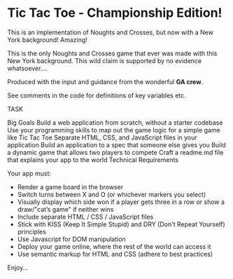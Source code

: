 # Tic Tac Toe - Championship Edition!

This is an implementation of Noughts and Crosses, but now with a New York background! Amazing! 

This is the only Noughts and Crosses game that ever was made with this New York background. This wild claim is supported by no evidence whatsoever....

Produced with the input and guidance from the wonderful **GA crew**.

See comments in the code for definitions of key variables etc.

TASK

Big Goals
Build a web application from scratch, without a starter codebase
Use your programming skills to map out the game logic for a simple game like Tic Tac Toe
Separate HTML, CSS, and JavaScript files in your application
Build an application to a spec that someone else gives you
Build a dynamic game that allows two players to compete
Craft a readme.md file that explains your app to the world
Technical Requirements

Your app must:

* Render a game board in the browser
* Switch turns between X and O (or whichever markers you select)
* Visually display which side won if a player gets three in a row or show a draw/"cat’s game" if neither wins
* Include separate HTML / CSS / JavaScript files
* Stick with KISS (Keep It Simple Stupid) and DRY (Don't Repeat Yourself) principles
* Use Javascript for DOM manipulation
* Deploy your game online, where the rest of the world can access it
* Use semantic markup for HTML and CSS (adhere to best practices)

Enjoy...
